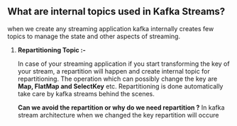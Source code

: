 ## What are internal topics used in Kafka Streams?
when we create any streaming application kafka internally creates few topics to manage the state and other aspects of streaming.

 1. **Repartitioning Topic :-**
 
	 In case of your streaming application if you start transforming the key of your stream, a repartition will happen and create internal topic for repartitioning. The operation which can possibly change the key are **Map, FlatMap and SelectKey** etc. Repartitioning is done automatically take care by kafka streams behind the scenes.


	**Can we avoid the repartition or why do we need repartition ?**
	In kafka stream architecture when we changed the key repartition will occure

<!--stackedit_data:
eyJoaXN0b3J5IjpbLTE5MTc2MTU3ODcsMTE5NjI4MzMxNiwxNj
c4NTg1MTk1LC01MDEwMTMyNjEsMjAzNjc3MjQ0MywtMjA4ODc0
NjYxMiwtOTUwMDI1MDEyLC01MDQyNzM0NzAsLTExNjE3NDA1Nz
UsLTIxNDY1MTAwMDMsMjA4MjYwMTYxNiwtMjExMzcyOTkzMiwt
OTMxNjIxOTUsNjM5NTM1MDAwLDE2MzY4ODkwNTIsLTY3NjIxMz
k2NiwtMTA4ODIxNDU1NCwtMTExMzU2MzgyNiwtMTk0NDY3NzQ0
MCwxNjcyODgzNzMxXX0=
-->